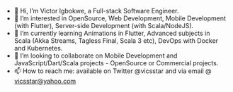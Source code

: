 - 👋 Hi, I’m Victor Igbokwe, a Full-stack Software Engineer.
- 👀 I’m interested in OpenSource, Web Development, Mobile Development (with Flutter), Server-side Development (with Scala/NodeJS).
- 🌱 I’m currently learning Animations in Flutter, Advanced subjects in Scala (Akka Streams, Tagless Final, Scala 3 etc), DevOps with Docker and Kubernetes.
- 💞️ I’m looking to collaborate on Mobile Development and JavaScript/Dart/Scala projects - OpenSource or Commercial projects.
- 📫 How to reach me: available on Twitter @vicsstar and via email @ vicsstar@yahoo.com

<!---
vicsstar/vicsstar is a ✨ special ✨ repository because its `README.md` (this file) appears on your GitHub profile.
You can click the Preview link to take a look at your changes.
--->
